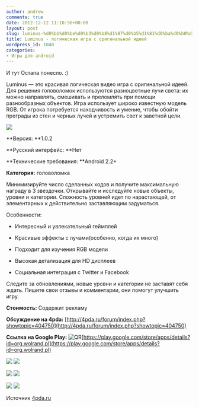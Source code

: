 ```yaml
---
author: andrew
comments: true
date: 2012-12-12 11:10:56+00:00
layout: post
slug: luminus-%d0%bb%d0%be%d0%b3%d0%b8%d1%87%d0%b5%d1%81%d0%ba%d0%b0%d1%8f-%d0%b8%d0%b3%d1%80%d0%b0-%d1%81-%d0%be%d1%80%d0%b8%d0%b3%d0%b8%d0%bd%d0%b0%d0%bb%d1%8c%d0%bd%d0%be%d0%b9-%d0%b8%d0%b4%d0%b5%d0%b5
title: Luminus - логическая игра с оригинальной идеей
wordpress_id: 1040
categories:
- Игры для android
---
```


И тут Остапа понесло. :)





Luminus — это красивая логическая видео игра с оригинальной идеей. Для решения головоломок используются разноцветные лучи света: их можно направлять, смешивать и преломлять при помощи разнообразных объектов. Игра использует широко известную модель RGB. От игрока потребуется находчивость и умение, чтобы обойти преграды из стен и черных лучей и устремить свет к заветной цели.





![](http://s.4pda.ru/wp-content/uploads/2012/12/facebook-480x177.jpg)


 <!-- more -->


**Версия: **1.0.2





**Русский интерфейс: **Нет





**Технические требования: **Android 2.2+





**Категория:** головоломка









Минимизируйте число сделанных ходов и получите максимальную награду в 3 звездочки. Открывайте и исследуйте новые объекты, уровни и категории. Сложность уровней идет по нарастающей, от элементарных к действительно заставляющим задуматься.





Особенности:








  * Интересный и увлекательный геймплей



  * Красивые эффекты с лучами(особенно, когда их много)



  * Подходит для изучения RGB модели



  * Высокая детализация для HD дисплеев



  * Социальная интеграция с Twitter и Facebook






Следите за обновлениями, новые уровни и категории не заставят себя ждать. Пишите свои отзывы и комментарии, они помогут улучшить игру.





**Стоимость:** Содержит рекламу





**Обсуждение на 4pda:** [http://4pda.ru/forum/index.php?showtopic=404750](http://4pda.ru/forum/index.php?showtopic=404750)





**Ссылка на Google Play:** ![QR](http://s.4pda.ru/forum/style_images/1/qr_code.gif)[https://play.google.com/store/apps/details?id=org.wolrand.pl](https://play.google.com/store/apps/details?id=org.wolrand.pl)





![](http://s.4pda.ru/wp-content/uploads/2012/12/screen11-480x288.png)
![](http://s.4pda.ru/wp-content/uploads/2012/12/screen21-480x288.png)




![](http://s.4pda.ru/wp-content/uploads/2012/12/screen31-480x288.png)
![](http://s.4pda.ru/wp-content/uploads/2012/12/screen41-480x288.png)





![](http://s.4pda.ru/wp-content/uploads/2012/12/screen51-480x288.png)
![](http://s.4pda.ru/wp-content/uploads/2012/12/screen61-480x288.png)





Источник [4pda.ru](http://4pda.ru/2012/12/05/81230/)
